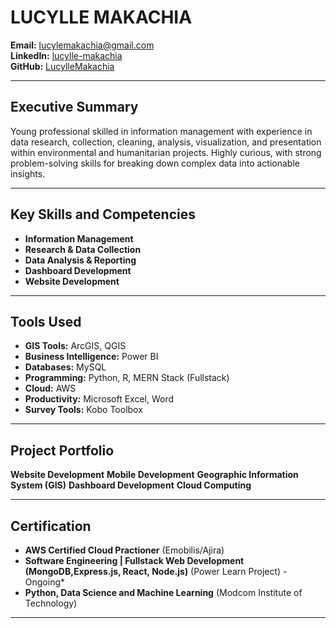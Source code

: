 # LUCYLLE MAKACHIA

**Email:** lucylemakachia@gmail.com   
**LinkedIn:** [lucylle-makachia](https://www.linkedin.com/in/lucylle-makachia/)  
**GitHub:** [LucylleMakachia](https://github.com/LucylleMakachia)  

---

## Executive Summary

Young professional skilled in information management with experience in data research, collection, cleaning, analysis, visualization, and presentation within environmental and humanitarian projects. Highly curious, with strong problem-solving skills for breaking down complex data into actionable insights.

---

## Key Skills and Competencies

- **Information Management**
- **Research & Data Collection**
- **Data Analysis & Reporting**
- **Dashboard Development**
- **Website Development**
 
---

## Tools Used

- **GIS Tools:** ArcGIS, QGIS
- **Business Intelligence:** Power BI
- **Databases:** MySQL
- **Programming:** Python, R, MERN Stack (Fullstack)
- **Cloud:** AWS
- **Productivity:** Microsoft Excel, Word
- **Survey Tools:** Kobo Toolbox

---

## Project Portfolio

**Website Development**
**Mobile Development**
**Geographic Information System (GIS)**
**Dashboard Development**
**Cloud Computing**

---

## Certification

- **AWS Certified Cloud Practioner** (Emobilis/Ajira) 
- **Software Engineering | Fullstack Web Development (MongoDB,Express.js, React, Node.js)** (Power Learn Project)  -Ongoing*
- **Python, Data Science and Machine Learning** (Modcom Institute of Technology)

---